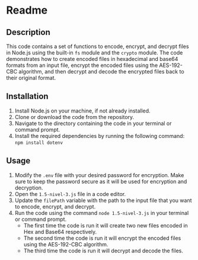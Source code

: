 # Readme

## Description
This code contains a set of functions to encode, encrypt, and decrypt files in Node.js using the built-in `fs` module and the `crypto` module. The code demonstrates how to create encoded files in hexadecimal and base64 formats from an input file, encrypt the encoded files using the AES-192-CBC algorithm, and then decrypt and decode the encrypted files back to their original format.

## Installation
1. Install Node.js on your machine, if not already installed.
2. Clone or download the code from the repository.
3. Navigate to the directory containing the code in your terminal or command prompt.
4. Install the required dependencies by running the following command: `npm install dotenv`

## Usage
1. Modify the `.env` file with your desired password for encryption. Make sure to keep the password secure as it will be used for encryption and decryption.
2. Open the `1.5-nivel-3.js` file in a code editor.
3. Update the `filePath` variable with the path to the input file that you want to encode, encrypt, and decrypt.
4. Run the code using the command `node 1.5-nivel-3.js` in your terminal or command prompt.
    - The first time the code is run it will create two new files encoded in Hex and Base64 respectively.
    - The second time the code is run it will encrypt the encoded files using the AES-192-CBC algorithm.
    - The third time the code is run it will decrypt and decode the files.
